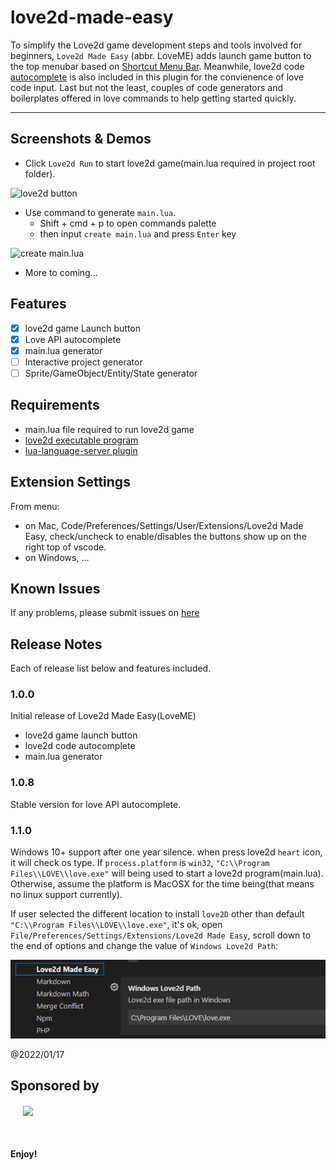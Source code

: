 # love2d-made-easy

To simplify the Love2d game development steps and tools involved for beginners, `Love2d Made Easy` (abbr. LoveME) adds launch game button to the top menubar based on [Shortcut Menu Bar](https://marketplace.visualstudio.com/items?itemName=jerrygoyal.shortcut-menu-bar). Meanwhile, love2d code [autocomplete](https://marketplace.visualstudio.com/items?itemName=bschulte.love) is also included in this plugin for the convienence of love code input. Last but not the least, couples of code generators and boilerplates offered in love commands to help getting started quickly.

----

## Screenshots & Demos

- Click `Love2d Run` to start love2d game(main.lua required in project root folder).

![love2d button](./screenshots/love2dbtn.png)

- Use command to generate `main.lua`.
  - Shift + cmd + p to open commands palette
  - then input `create main.lua` and press `Enter` key

![create main.lua](./screenshots/love2dmainlua.gif)


- More to coming...

## Features

- [x] love2d game Launch button
- [x] Love API autocomplete
- [x] main.lua generator
- [ ] Interactive project generator
- [ ] Sprite/GameObject/Entity/State generator

## Requirements

- main.lua file required to run love2d game
- [love2d executable program](https://love2d.org/)
- [lua-language-server plugin](https://marketplace.visualstudio.com/items?itemName=sumneko.lua)

## Extension Settings

From menu: 

- on Mac, Code/Preferences/Settings/User/Extensions/Love2d Made Easy, check/uncheck to enable/disables the buttons show up on the right top of vscode.
- on Windows, ...

## Known Issues

If any problems, please submit issues on [here](https://github.com/lwz7512/love2d-made-easy/issues)

## Release Notes

Each of release list below and features included.

### 1.0.0

Initial release of Love2d Made Easy(LoveME)

- love2d game launch button
- love2d code autocomplete
- main.lua generator

### 1.0.8

Stable version for love API autocomplete.

### 1.1.0

Windows 10+ support after one year silence. when press love2d `heart` icon, it will check os type.
If `process.platform` is `win32`, `"C:\\Program Files\\LOVE\\love.exe"` will being used to start a love2d program(main.lua). Otherwise, assume the platform is MacOSX for the time being(that means no linux support currently).

If user selected the different location to install `love2D` other than default `"C:\\Program Files\\LOVE\\love.exe"`, it's ok, open `File/Preferences/Settings/Extensions/Love2d Made Easy`, scroll down to the end of options and change the value of `Windows Love2d Path`:

![love2d.exe windows path setting](./screenshots/love2d_windows_path.png)

@2022/01/17

## Sponsored by

  <a href="https://godot-academy.netlify.app/" target="_blank" style="display:block;margin:20px;width:48px;height:48px">
    <img src="images/ga.png"/>
  </a>

**Enjoy!**
